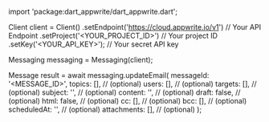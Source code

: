 import 'package:dart_appwrite/dart_appwrite.dart';

Client client = Client()
    .setEndpoint('https://cloud.appwrite.io/v1') // Your API Endpoint
    .setProject('<YOUR_PROJECT_ID>') // Your project ID
    .setKey('<YOUR_API_KEY>'); // Your secret API key

Messaging messaging = Messaging(client);

Message result = await messaging.updateEmail(
    messageId: '<MESSAGE_ID>',
    topics: [], // (optional)
    users: [], // (optional)
    targets: [], // (optional)
    subject: '<SUBJECT>', // (optional)
    content: '<CONTENT>', // (optional)
    draft: false, // (optional)
    html: false, // (optional)
    cc: [], // (optional)
    bcc: [], // (optional)
    scheduledAt: '', // (optional)
    attachments: [], // (optional)
);
